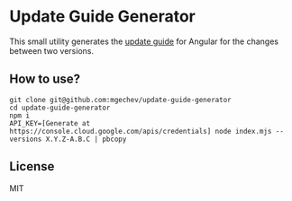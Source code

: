 # Update Guide Generator

This small utility generates the [update guide](https://update.angular.io) for Angular for the changes between two versions.

## How to use?

```shell
git clone git@github.com:mgechev/update-guide-generator
cd update-guide-generator
npm i
API_KEY=[Generate at https://console.cloud.google.com/apis/credentials] node index.mjs --versions X.Y.Z-A.B.C | pbcopy
```

## License

MIT
